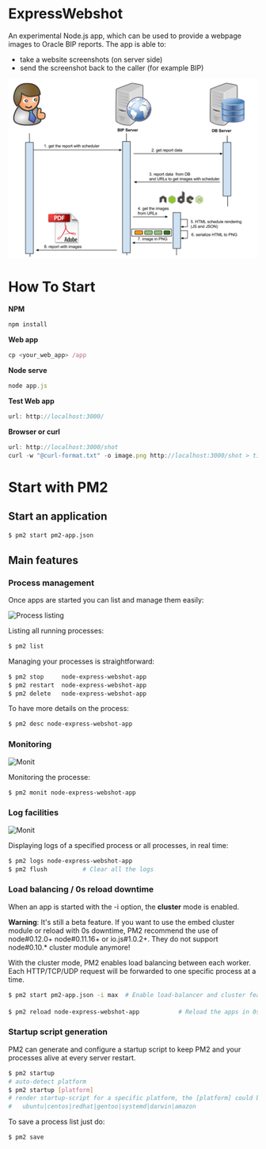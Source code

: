 ExpressWebshot
===================

An experimental Node.js app, which can be used to provide a webpage images to Oracle BIP reports.
The app is able to:

* take a website screenshots (on server side)
* send the screenshot back to the caller (for example BIP)


![alt tag](https://raw.githubusercontent.com/araczkowski/ExpressWebshot/master/doc/Schedules%20in%20BIP%20reports.png)



How To Start
===========================

**NPM**
```javascript
npm install
```

**Web app**
```javascript
cp <your_web_app> /app
```
**Node serve**
```javascript
node app.js
```

**Test Web app**
```javascript
url: http://localhost:3000/
```

**Browser or curl**
```javascript
url: http://localhost:3000/shot
curl -w "@curl-format.txt" -o image.png http://localhost:3000/shot > time.txt
```



Start with PM2 
===========================

## Start an application

```bash
$ pm2 start pm2-app.json
```

## Main features

### Process management

Once apps are started you can list and manage them easily:

![Process listing](https://raw.githubusercontent.com/araczkowski/ExpressWebshot/master/pm2-list.png)

Listing all running processes:

```bash
$ pm2 list
```

Managing your processes is straightforward:

```bash
$ pm2 stop     node-express-webshot-app
$ pm2 restart  node-express-webshot-app
$ pm2 delete   node-express-webshot-app
```

To have more details on the process:

```bash
$ pm2 desc node-express-webshot-app
```

### Monitoring

![Monit](https://raw.githubusercontent.com/araczkowski/ExpressWebshot/master/pm2-monit.png)

Monitoring the processe:

```bash
$ pm2 monit node-express-webshot-app
```

### Log facilities

![Monit](https://raw.githubusercontent.com/araczkowski/ExpressWebshot/master/pm2-logs.png)

Displaying logs of a specified process or all processes, in real time:

```bash
$ pm2 logs node-express-webshot-app
$ pm2 flush          # Clear all the logs
```

### Load balancing / 0s reload downtime

When an app is started with the -i <worker number> option, the **cluster** mode is enabled.

**Warning**: It's still a beta feature. If you want to use the embed cluster module or reload with 0s downtime, PM2 recommend the use of node#0.12.0+ node#0.11.16+ or io.js#1.0.2+. They do not support node#0.10.* cluster module anymore!

With the cluster mode, PM2 enables load balancing between each worker.
Each HTTP/TCP/UDP request will be forwarded to one specific process at a time.

```bash
$ pm2 start pm2-app.json -i max  # Enable load-balancer and cluster features

$ pm2 reload node-express-webshot-app           # Reload the apps in 0s manner
```

### Startup script generation

PM2 can generate and configure a startup script to keep PM2 and your processes alive at every server restart.

```bash
$ pm2 startup
# auto-detect platform
$ pm2 startup [platform]
# render startup-script for a specific platform, the [platform] could be one of:
#   ubuntu|centos|redhat|gentoo|systemd|darwin|amazon
```

To save a process list just do:

```bash
$ pm2 save
```


